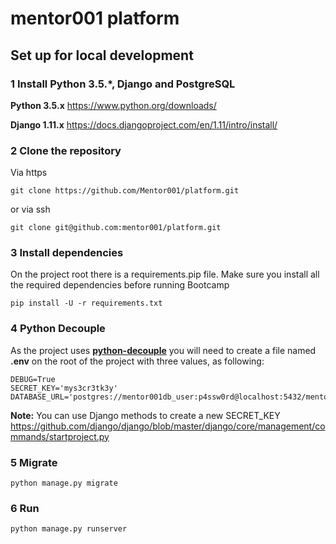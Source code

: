 # mentor001 platform

## Set up for local development

### 1 Install Python 3.5.*, Django and PostgreSQL

**Python 3.5.x**
https://www.python.org/downloads/

**Django 1.11.x**
https://docs.djangoproject.com/en/1.11/intro/install/

### 2 Clone the repository

Via https

    git clone https://github.com/Mentor001/platform.git

or via ssh

    git clone git@github.com:mentor001/platform.git

### 3 Install dependencies
On the project root there is a requirements.pip file. Make sure you install all the required dependencies before running Bootcamp

    pip install -U -r requirements.txt

### 4 Python Decouple
As the project uses **[python-decouple][0]** you will need to create a file named **.env** on the root of the project with three values, as following:

    DEBUG=True
    SECRET_KEY='mys3cr3tk3y'
    DATABASE_URL='postgres://mentor001db_user:p4ssw0rd@localhost:5432/mentor001db'

**Note:** You can use Django methods to create a new SECRET_KEY https://github.com/django/django/blob/master/django/core/management/commands/startproject.py

### 5 Migrate

    python manage.py migrate

### 6 Run

    python manage.py runserver

[0]: https://github.com/henriquebastos/python-decouple
